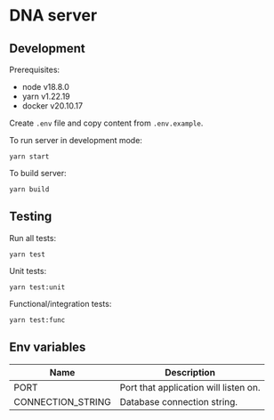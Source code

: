 # DNA server

## Development
Prerequisites:
* node v18.8.0
* yarn v1.22.19
* docker v20.10.17

Create `.env` file and copy content from `.env.example`.

To run server in development mode:
```
yarn start
```

To build server:
```
yarn build
```

## Testing
Run all tests:
```
yarn test
```

Unit tests:
```
yarn test:unit
```

Functional/integration tests:
```
yarn test:func
```

## Env variables

|Name              |Description                           |
|------------------|--------------------------------------|
|PORT              |Port that application will listen on. |
|CONNECTION_STRING |Database connection string.           |
